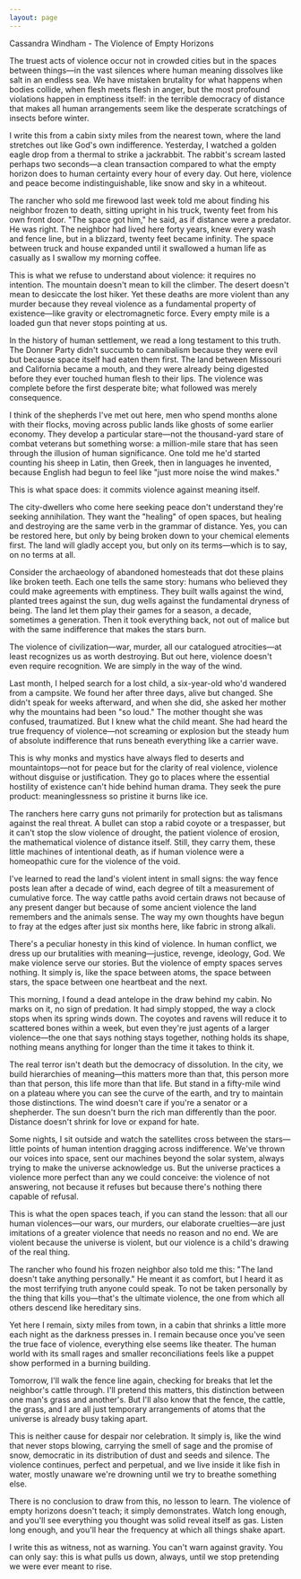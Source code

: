 ```yaml
---
layout: page
---
```

Cassandra Windham - The Violence of Empty Horizons

The truest acts of violence occur not in crowded cities but in the spaces between things—in the vast silences where human meaning dissolves like salt in an endless sea. We have mistaken brutality for what happens when bodies collide, when flesh meets flesh in anger, but the most profound violations happen in emptiness itself: in the terrible democracy of distance that makes all human arrangements seem like the desperate scratchings of insects before winter.

I write this from a cabin sixty miles from the nearest town, where the land stretches out like God's own indifference. Yesterday, I watched a golden eagle drop from a thermal to strike a jackrabbit. The rabbit's scream lasted perhaps two seconds—a clean transaction compared to what the empty horizon does to human certainty every hour of every day. Out here, violence and peace become indistinguishable, like snow and sky in a whiteout.

The rancher who sold me firewood last week told me about finding his neighbor frozen to death, sitting upright in his truck, twenty feet from his own front door. "The space got him," he said, as if distance were a predator. He was right. The neighbor had lived here forty years, knew every wash and fence line, but in a blizzard, twenty feet became infinity. The space between truck and house expanded until it swallowed a human life as casually as I swallow my morning coffee.

This is what we refuse to understand about violence: it requires no intention. The mountain doesn't mean to kill the climber. The desert doesn't mean to desiccate the lost hiker. Yet these deaths are more violent than any murder because they reveal violence as a fundamental property of existence—like gravity or electromagnetic force. Every empty mile is a loaded gun that never stops pointing at us.

In the history of human settlement, we read a long testament to this truth. The Donner Party didn't succumb to cannibalism because they were evil but because space itself had eaten them first. The land between Missouri and California became a mouth, and they were already being digested before they ever touched human flesh to their lips. The violence was complete before the first desperate bite; what followed was merely consequence.

I think of the shepherds I've met out here, men who spend months alone with their flocks, moving across public lands like ghosts of some earlier economy. They develop a particular stare—not the thousand-yard stare of combat veterans but something worse: a million-mile stare that has seen through the illusion of human significance. One told me he'd started counting his sheep in Latin, then Greek, then in languages he invented, because English had begun to feel like "just more noise the wind makes."

This is what space does: it commits violence against meaning itself.

The city-dwellers who come here seeking peace don't understand they're seeking annihilation. They want the "healing" of open spaces, but healing and destroying are the same verb in the grammar of distance. Yes, you can be restored here, but only by being broken down to your chemical elements first. The land will gladly accept you, but only on its terms—which is to say, on no terms at all.

Consider the archaeology of abandoned homesteads that dot these plains like broken teeth. Each one tells the same story: humans who believed they could make agreements with emptiness. They built walls against the wind, planted trees against the sun, dug wells against the fundamental dryness of being. The land let them play their games for a season, a decade, sometimes a generation. Then it took everything back, not out of malice but with the same indifference that makes the stars burn.

The violence of civilization—war, murder, all our catalogued atrocities—at least recognizes us as worth destroying. But out here, violence doesn't even require recognition. We are simply in the way of the wind.

Last month, I helped search for a lost child, a six-year-old who'd wandered from a campsite. We found her after three days, alive but changed. She didn't speak for weeks afterward, and when she did, she asked her mother why the mountains had been "so loud." The mother thought she was confused, traumatized. But I knew what the child meant. She had heard the true frequency of violence—not screaming or explosion but the steady hum of absolute indifference that runs beneath everything like a carrier wave.

This is why monks and mystics have always fled to deserts and mountaintops—not for peace but for the clarity of real violence, violence without disguise or justification. They go to places where the essential hostility of existence can't hide behind human drama. They seek the pure product: meaninglessness so pristine it burns like ice.

The ranchers here carry guns not primarily for protection but as talismans against the real threat. A bullet can stop a rabid coyote or a trespasser, but it can't stop the slow violence of drought, the patient violence of erosion, the mathematical violence of distance itself. Still, they carry them, these little machines of intentional death, as if human violence were a homeopathic cure for the violence of the void.

I've learned to read the land's violent intent in small signs: the way fence posts lean after a decade of wind, each degree of tilt a measurement of cumulative force. The way cattle paths avoid certain draws not because of any present danger but because of some ancient violence the land remembers and the animals sense. The way my own thoughts have begun to fray at the edges after just six months here, like fabric in strong alkali.

There's a peculiar honesty in this kind of violence. In human conflict, we dress up our brutalities with meaning—justice, revenge, ideology, God. We make violence serve our stories. But the violence of empty spaces serves nothing. It simply is, like the space between atoms, the space between stars, the space between one heartbeat and the next.

This morning, I found a dead antelope in the draw behind my cabin. No marks on it, no sign of predation. It had simply stopped, the way a clock stops when its spring winds down. The coyotes and ravens will reduce it to scattered bones within a week, but even they're just agents of a larger violence—the one that says nothing stays together, nothing holds its shape, nothing means anything for longer than the time it takes to think it.

The real terror isn't death but the democracy of dissolution. In the city, we build hierarchies of meaning—this matters more than that, this person more than that person, this life more than that life. But stand in a fifty-mile wind on a plateau where you can see the curve of the earth, and try to maintain those distinctions. The wind doesn't care if you're a senator or a shepherder. The sun doesn't burn the rich man differently than the poor. Distance doesn't shrink for love or expand for hate.

Some nights, I sit outside and watch the satellites cross between the stars—little points of human intention dragging across indifference. We've thrown our voices into space, sent our machines beyond the solar system, always trying to make the universe acknowledge us. But the universe practices a violence more perfect than any we could conceive: the violence of not answering, not because it refuses but because there's nothing there capable of refusal.

This is what the open spaces teach, if you can stand the lesson: that all our human violences—our wars, our murders, our elaborate cruelties—are just imitations of a greater violence that needs no reason and no end. We are violent because the universe is violent, but our violence is a child's drawing of the real thing.

The rancher who found his frozen neighbor also told me this: "The land doesn't take anything personally." He meant it as comfort, but I heard it as the most terrifying truth anyone could speak. To not be taken personally by the thing that kills you—that's the ultimate violence, the one from which all others descend like hereditary sins.

Yet here I remain, sixty miles from town, in a cabin that shrinks a little more each night as the darkness presses in. I remain because once you've seen the true face of violence, everything else seems like theater. The human world with its small rages and smaller reconciliations feels like a puppet show performed in a burning building.

Tomorrow, I'll walk the fence line again, checking for breaks that let the neighbor's cattle through. I'll pretend this matters, this distinction between one man's grass and another's. But I'll also know that the fence, the cattle, the grass, and I are all just temporary arrangements of atoms that the universe is already busy taking apart.

This is neither cause for despair nor celebration. It simply is, like the wind that never stops blowing, carrying the smell of sage and the promise of snow, democratic in its distribution of dust and seeds and silence. The violence continues, perfect and perpetual, and we live inside it like fish in water, mostly unaware we're drowning until we try to breathe something else.

There is no conclusion to draw from this, no lesson to learn. The violence of empty horizons doesn't teach; it simply demonstrates. Watch long enough, and you'll see everything you thought was solid reveal itself as gas. Listen long enough, and you'll hear the frequency at which all things shake apart.

I write this as witness, not as warning. You can't warn against gravity. You can only say: this is what pulls us down, always, until we stop pretending we were ever meant to rise.